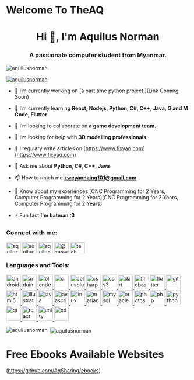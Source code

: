# Welcome To TheAQ
<h1 align="center">Hi 👋, I'm Aquilus Norman</h1>
<h3 align="center">A passionate computer student from Myanmar.</h3>

<p align="left"> <img src="https://komarev.com/ghpvc/?username=aquilusnorman&label=Profile%20views&color=0e75b6&style=flat" alt="aquilusnorman" /> </p>

<p align="left"> <a href="https://github.com/ryo-ma/github-profile-trophy"><img src="https://github-profile-trophy.vercel.app/?username=aquilusnorman" alt="aquilusnorman" /></a> </p>

- 🔭 I’m currently working on [a part time python project.](Link Coming Soon)

- 🌱 I’m currently learning **React, Nodejs, Python, C#, C++, Java, G and M Code, Flutter**

- 👯 I’m looking to collaborate on **a game development team.**

- 🤝 I’m looking for help with **3D modelling professionals.**

- 📝 I regulary write articles on [https://www.fixyaq.com](https://www.fixyaq.com)

- 💬 Ask me about **Python, C#, C++, Java**

- 📫 How to reach me **zweyannaing101@gmail.com**

- 📄 Know about my experiences [CNC Programming for 2 Years, Computer Programming for 2 Years](CNC Programming for 2 Years, Computer Programming for 2 Years)

- ⚡ Fun fact **I'm batman :3**

<h3 align="left">Connect with me:</h3>
<p align="left">
<a href="https://dev.to/aquilusnorman" target="blank"><img align="center" src="https://cdn.jsdelivr.net/npm/simple-icons@3.0.1/icons/dev-dot-to.svg" alt="aquilusnorman" height="30" width="40" /></a>
<a href="https://linkedin.com/in/aquilus norman" target="blank"><img align="center" src="https://cdn.jsdelivr.net/npm/simple-icons@3.0.1/icons/linkedin.svg" alt="aquilus norman" height="30" width="40" /></a>
<a href="https://www.facebook.com/zweyan.naing.904/" target="blank"><img align="center" src="https://cdn.jsdelivr.net/npm/simple-icons@3.0.1/icons/facebook.svg" alt="aquilus norman" height="30" width="40" /></a>
<a href="https://medium.com/@zweyannaing101" target="blank"><img align="center" src="https://cdn.jsdelivr.net/npm/simple-icons@3.0.1/icons/medium.svg" alt="@zweyannaing101" height="30" width="40" /></a>
<a href="https://www.youtube.com/channel/UCU8FUioWr59FVjGvl0RdO8g?view_as=subscriber" target="blank"><img align="center" src="https://cdn.jsdelivr.net/npm/simple-icons@3.0.1/icons/youtube.svg" alt="tech zwe" height="30" width="40" /></a>
</p>

<h3 align="left">Languages and Tools:</h3>
<p align="left"> <a href="https://developer.android.com" target="_blank"> <img src="https://devicons.github.io/devicon/devicon.git/icons/android/android-original-wordmark.svg" alt="android" width="40" height="40"/> </a> <a href="https://www.arduino.cc/" target="_blank"> <img src="https://cdn.worldvectorlogo.com/logos/arduino-1.svg" alt="arduino" width="40" height="40"/> </a> <a href="https://www.blender.org/" target="_blank"> <img src="https://download.blender.org/branding/community/blender_community_badge_white.svg" alt="blender" width="40" height="40"/> </a> <a href="https://www.cprogramming.com/" target="_blank"> <img src="https://devicons.github.io/devicon/devicon.git/icons/c/c-original.svg" alt="c" width="40" height="40"/> </a> <a href="https://www.w3schools.com/cpp/" target="_blank"> <img src="https://devicons.github.io/devicon/devicon.git/icons/cplusplus/cplusplus-original.svg" alt="cplusplus" width="40" height="40"/> </a> <a href="https://www.w3schools.com/cs/" target="_blank"> <img src="https://devicons.github.io/devicon/devicon.git/icons/csharp/csharp-original.svg" alt="csharp" width="40" height="40"/> </a> <a href="https://www.w3schools.com/css/" target="_blank"> <img src="https://devicons.github.io/devicon/devicon.git/icons/css3/css3-original-wordmark.svg" alt="css3" width="40" height="40"/> </a> <a href="https://dart.dev" target="_blank"> <img src="https://www.vectorlogo.zone/logos/dartlang/dartlang-icon.svg" alt="dart" width="40" height="40"/> </a> <a href="https://firebase.google.com/" target="_blank"> <img src="https://www.vectorlogo.zone/logos/firebase/firebase-icon.svg" alt="firebase" width="40" height="40"/> </a> <a href="https://flutter.dev" target="_blank"> <img src="https://www.vectorlogo.zone/logos/flutterio/flutterio-icon.svg" alt="flutter" width="40" height="40"/> </a> <a href="https://git-scm.com/" target="_blank"> <img src="https://www.vectorlogo.zone/logos/git-scm/git-scm-icon.svg" alt="git" width="40" height="40"/> </a> <a href="https://www.w3.org/html/" target="_blank"> <img src="https://devicons.github.io/devicon/devicon.git/icons/html5/html5-original-wordmark.svg" alt="html5" width="40" height="40"/> </a> <a href="https://www.adobe.com/in/products/illustrator.html" target="_blank"> <img src="https://www.vectorlogo.zone/logos/adobe_illustrator/adobe_illustrator-icon.svg" alt="illustrator" width="40" height="40"/> </a> <a href="https://www.java.com" target="_blank"> <img src="https://devicons.github.io/devicon/devicon.git/icons/java/java-original-wordmark.svg" alt="java" width="40" height="40"/> </a> <a href="https://developer.mozilla.org/en-US/docs/Web/JavaScript" target="_blank"> <img src="https://devicons.github.io/devicon/devicon.git/icons/javascript/javascript-original.svg" alt="javascript" width="40" height="40"/> </a> <a href="https://www.linux.org/" target="_blank"> <img src="https://devicons.github.io/devicon/devicon.git/icons/linux/linux-original.svg" alt="linux" width="40" height="40"/> </a> <a href="https://mariadb.org/" target="_blank"> <img src="https://www.vectorlogo.zone/logos/mariadb/mariadb-icon.svg" alt="mariadb" width="40" height="40"/> </a> <a href="https://www.mysql.com/" target="_blank"> <img src="https://devicons.github.io/devicon/devicon.git/icons/mysql/mysql-original-wordmark.svg" alt="mysql" width="40" height="40"/> </a> <a href="https://www.oracle.com/" target="_blank"> <img src="https://devicons.github.io/devicon/devicon.git/icons/oracle/oracle-original.svg" alt="oracle" width="40" height="40"/> </a> <a href="https://www.photoshop.com/en" target="_blank"> <img src="https://devicons.github.io/devicon/devicon.git/icons/photoshop/photoshop-plain.svg" alt="photoshop" width="40" height="40"/> </a> <a href="https://www.php.net" target="_blank"> <img src="https://devicons.github.io/devicon/devicon.git/icons/php/php-original.svg" alt="php" width="40" height="40"/> </a> <a href="https://www.python.org" target="_blank"> <img src="https://devicons.github.io/devicon/devicon.git/icons/python/python-original.svg" alt="python" width="40" height="40"/> </a> <a href="https://www.qt.io/" target="_blank"> <img src="https://upload.wikimedia.org/wikipedia/commons/0/0b/Qt_logo_2016.svg" alt="qt" width="40" height="40"/> </a> <a href="https://reactjs.org/" target="_blank"> <img src="https://devicons.github.io/devicon/devicon.git/icons/react/react-original-wordmark.svg" alt="react" width="40" height="40"/> </a> <a href="https://unity.com/" target="_blank"> <img src="https://www.vectorlogo.zone/logos/unity3d/unity3d-icon.svg" alt="unity" width="40" height="40"/> </a> <a href="https://www.adobe.com/products/xd.html" target="_blank"> <img src="https://cdn.worldvectorlogo.com/logos/adobe-xd.svg" alt="xd" width="40" height="40"/> </a> </p>

<p><img align="left" src="https://github-readme-stats.vercel.app/api/top-langs?username=aquilusnorman&show_icons=true&locale=en&layout=compact" alt="aquilusnorman" /></p>

<p>&nbsp;<img align="center" src="https://github-readme-stats.vercel.app/api?username=aquilusnorman&show_icons=true&locale=en" alt="aquilusnorman" /></p>

# Free Ebooks Available Websites
(https://github.com/AqSharing/ebooks)

